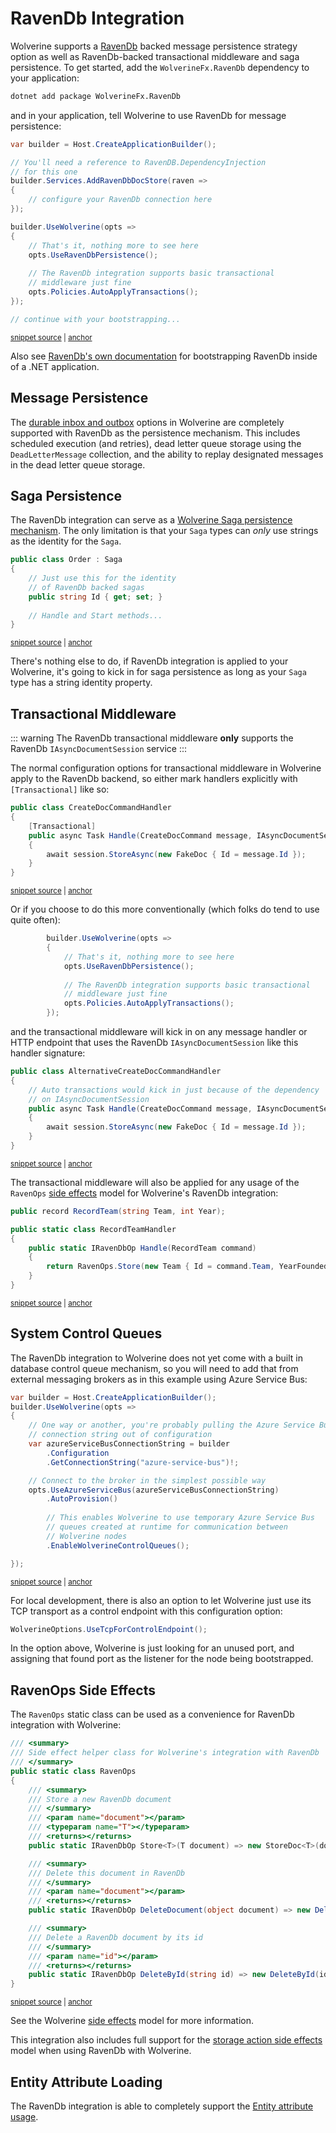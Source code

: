 # RavenDb Integration <Badge type="tip" text="3.0" />

Wolverine supports a [RavenDb](https://ravendb.net/) backed message persistence strategy
option as well as RavenDb-backed transactional middleware and saga persistence. To get started, add the `WolverineFx.RavenDb` dependency to your application:

```bash
dotnet add package WolverineFx.RavenDb
```

and in your application, tell Wolverine to use RavenDb for message persistence:

<!-- snippet: sample_bootstrapping_with_ravendb -->
<a id='snippet-sample_bootstrapping_with_ravendb'></a>
```cs
var builder = Host.CreateApplicationBuilder();

// You'll need a reference to RavenDB.DependencyInjection
// for this one
builder.Services.AddRavenDbDocStore(raven =>
{
    // configure your RavenDb connection here
});

builder.UseWolverine(opts =>
{
    // That's it, nothing more to see here
    opts.UseRavenDbPersistence();
    
    // The RavenDb integration supports basic transactional
    // middleware just fine
    opts.Policies.AutoApplyTransactions();
});

// continue with your bootstrapping...
```
<sup><a href='https://github.com/JasperFx/wolverine/blob/main/src/Persistence/RavenDbTests/DocumentationSamples.cs#L14-L37' title='Snippet source file'>snippet source</a> | <a href='#snippet-sample_bootstrapping_with_ravendb' title='Start of snippet'>anchor</a></sup>
<!-- endSnippet -->

Also see [RavenDb's own documentation](https://ravendb.net/docs/article-page/6.0/csharp/start/guides/aws-lambda/existing-project) for bootstrapping RavenDb inside of a .NET application. 

## Message Persistence

The [durable inbox and outbox](/guide/durability/) options in Wolverine are completely supported with 
RavenDb as the persistence mechanism. This includes scheduled execution (and retries), dead letter queue storage 
using the `DeadLetterMessage` collection, and the ability to replay designated messages in the dead letter queue
storage.

## Saga Persistence

The RavenDb integration can serve as a [Wolverine Saga persistence mechanism](/guide/durability/sagas). The only limitation is that
your `Saga` types can _only_ use strings as the identity for the `Saga`. 

<!-- snippet: sample_ravendb_saga -->
<a id='snippet-sample_ravendb_saga'></a>
```cs
public class Order : Saga
{
    // Just use this for the identity
    // of RavenDb backed sagas
    public string Id { get; set; }
    
    // Handle and Start methods...
}
```
<sup><a href='https://github.com/JasperFx/wolverine/blob/main/src/Persistence/RavenDbTests/DocumentationSamples.cs#L41-L52' title='Snippet source file'>snippet source</a> | <a href='#snippet-sample_ravendb_saga' title='Start of snippet'>anchor</a></sup>
<!-- endSnippet -->

There's nothing else to do, if RavenDb integration is applied to your Wolverine, it's going to kick in
for saga persistence as long as your `Saga` type has a string identity property.

## Transactional Middleware

::: warning
The RavenDb transactional middleware **only** supports the RavenDb `IAsyncDocumentSession` service
:::

The normal configuration options for transactional middleware in Wolverine apply to the RavenDb backend, so either
mark handlers explicitly with `[Transactional]` like so:

<!-- snippet: sample_using_transactional_with_raven -->
<a id='snippet-sample_using_transactional_with_raven'></a>
```cs
public class CreateDocCommandHandler
{
    [Transactional]
    public async Task Handle(CreateDocCommand message, IAsyncDocumentSession session)
    {
        await session.StoreAsync(new FakeDoc { Id = message.Id });
    }
}
```
<sup><a href='https://github.com/JasperFx/wolverine/blob/main/src/Persistence/RavenDbTests/DocumentationSamples.cs#L60-L71' title='Snippet source file'>snippet source</a> | <a href='#snippet-sample_using_transactional_with_raven' title='Start of snippet'>anchor</a></sup>
<!-- endSnippet -->

Or if you choose to do this more conventionally (which folks do tend to use quite often):

```csharp
        builder.UseWolverine(opts =>
        {
            // That's it, nothing more to see here
            opts.UseRavenDbPersistence();
            
            // The RavenDb integration supports basic transactional
            // middleware just fine
            opts.Policies.AutoApplyTransactions();
        });
```

and the transactional middleware will kick in on any message handler or HTTP endpoint that uses
the RavenDb `IAsyncDocumentSession` like this handler signature:

<!-- snippet: sample_raven_using_handler_for_auto_transactions -->
<a id='snippet-sample_raven_using_handler_for_auto_transactions'></a>
```cs
public class AlternativeCreateDocCommandHandler
{
    // Auto transactions would kick in just because of the dependency
    // on IAsyncDocumentSession
    public async Task Handle(CreateDocCommand message, IAsyncDocumentSession session)
    {
        await session.StoreAsync(new FakeDoc { Id = message.Id });
    }
}
```
<sup><a href='https://github.com/JasperFx/wolverine/blob/main/src/Persistence/RavenDbTests/DocumentationSamples.cs#L73-L85' title='Snippet source file'>snippet source</a> | <a href='#snippet-sample_raven_using_handler_for_auto_transactions' title='Start of snippet'>anchor</a></sup>
<!-- endSnippet -->

The transactional middleware will also be applied for any usage of the `RavenOps` [side effects](/guide/handlers/side-effects) model
for Wolverine's RavenDb integration:

<!-- snippet: sample_using_ravendb_side_effects -->
<a id='snippet-sample_using_ravendb_side_effects'></a>
```cs
public record RecordTeam(string Team, int Year);

public static class RecordTeamHandler
{
    public static IRavenDbOp Handle(RecordTeam command)
    {
        return RavenOps.Store(new Team { Id = command.Team, YearFounded = command.Year });
    }
}
```
<sup><a href='https://github.com/JasperFx/wolverine/blob/main/src/Persistence/RavenDbTests/transactional_middleware.cs#L47-L59' title='Snippet source file'>snippet source</a> | <a href='#snippet-sample_using_ravendb_side_effects' title='Start of snippet'>anchor</a></sup>
<!-- endSnippet -->

## System Control Queues

The RavenDb integration to Wolverine does not yet come with a built in database control queue
mechanism, so you will need to add that from external messaging brokers as in this example
using Azure Service Bus:

<!-- snippet: sample_enabling_azure_service_bus_control_queues -->
<a id='snippet-sample_enabling_azure_service_bus_control_queues'></a>
```cs
var builder = Host.CreateApplicationBuilder();
builder.UseWolverine(opts =>
{
    // One way or another, you're probably pulling the Azure Service Bus
    // connection string out of configuration
    var azureServiceBusConnectionString = builder
        .Configuration
        .GetConnectionString("azure-service-bus")!;

    // Connect to the broker in the simplest possible way
    opts.UseAzureServiceBus(azureServiceBusConnectionString)
        .AutoProvision()
        
        // This enables Wolverine to use temporary Azure Service Bus
        // queues created at runtime for communication between
        // Wolverine nodes
        .EnableWolverineControlQueues();

});
```
<sup><a href='https://github.com/JasperFx/wolverine/blob/main/src/Transports/Azure/Wolverine.AzureServiceBus.Tests/DocumentationSamples.cs#L193-L216' title='Snippet source file'>snippet source</a> | <a href='#snippet-sample_enabling_azure_service_bus_control_queues' title='Start of snippet'>anchor</a></sup>
<!-- endSnippet -->

For local development, there is also an option to let Wolverine just use its TCP transport
as a control endpoint with this configuration option:

```csharp
WolverineOptions.UseTcpForControlEndpoint();
```

In the option above, Wolverine is just looking for an unused port, and assigning that found port
as the listener for the node being bootstrapped. 

## RavenOps Side Effects

The `RavenOps` static class can be used as a convenience for RavenDb integration with Wolverine:

<!-- snippet: sample_ravenops -->
<a id='snippet-sample_ravenops'></a>
```cs
/// <summary>
/// Side effect helper class for Wolverine's integration with RavenDb
/// </summary>
public static class RavenOps
{
    /// <summary>
    /// Store a new RavenDb document
    /// </summary>
    /// <param name="document"></param>
    /// <typeparam name="T"></typeparam>
    /// <returns></returns>
    public static IRavenDbOp Store<T>(T document) => new StoreDoc<T>(document);

    /// <summary>
    /// Delete this document in RavenDb
    /// </summary>
    /// <param name="document"></param>
    /// <returns></returns>
    public static IRavenDbOp DeleteDocument(object document) => new DeleteByDoc(document);

    /// <summary>
    /// Delete a RavenDb document by its id
    /// </summary>
    /// <param name="id"></param>
    /// <returns></returns>
    public static IRavenDbOp DeleteById(string id) => new DeleteById(id);
}
```
<sup><a href='https://github.com/JasperFx/wolverine/blob/main/src/Persistence/Wolverine.RavenDb/IRavenDbOp.cs#L36-L66' title='Snippet source file'>snippet source</a> | <a href='#snippet-sample_ravenops' title='Start of snippet'>anchor</a></sup>
<!-- endSnippet -->

See the Wolverine [side effects](/guide/handlers/side-effects) model for more information.

This integration also includes full support for the [storage action side effects](/guide/handlers/side-effects.html#storage-side-effects)
model when using RavenDb with Wolverine. 

## Entity Attribute Loading

The RavenDb integration is able to completely support the [Entity attribute usage](/guide/handlers/persistence.html#automatically-loading-entities-to-method-parameters).





